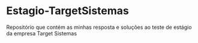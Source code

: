 # Estagio-TargetSistemas
Repositório que contém as minhas resposta e soluções ao teste de estágio da empresa Target Sistemas
